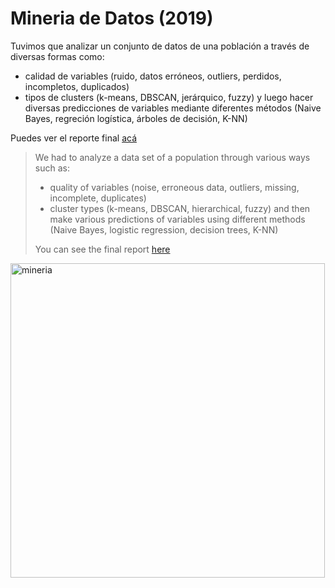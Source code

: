 # Mineria de Datos (2019)
Tuvimos que analizar un conjunto de datos de una población a través de diversas formas como: 
- calidad de variables (ruido, datos erróneos, outliers, perdidos, incompletos, duplicados)
- tipos de clusters (k-means, DBSCAN, jerárquico, fuzzy)
y luego hacer diversas predicciones de variables mediante diferentes métodos (Naive Bayes, regreción logística, árboles de decisión, K-NN)

Puedes ver el reporte final [acá](https://docs.google.com/document/d/1igRi8uuMSYxSIKswVYd2_qQMu8bP9IZRNPnM2nnX13I/edit)

> We had to analyze a data set of a population through various ways such as:
> - quality of variables (noise, erroneous data, outliers, missing, incomplete, duplicates)
> - cluster types (k-means, DBSCAN, hierarchical, fuzzy)
> and then make various predictions of variables using different methods (Naive Bayes, logistic regression, decision trees, K-NN)
> 
> You can see the final report [here](https://docs.google.com/document/d/1igRi8uuMSYxSIKswVYd2_qQMu8bP9IZRNPnM2nnX13I/edit)

<img width="503" alt="mineria" src="https://user-images.githubusercontent.com/31099183/116836638-43bf0100-ab95-11eb-8517-adbc1957097f.png">
